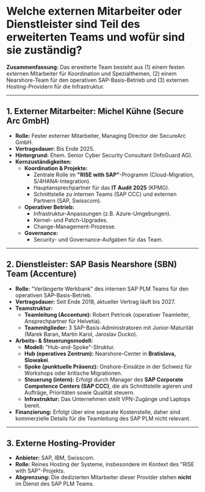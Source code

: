 # Welche externen Mitarbeiter oder Dienstleister sind Teil des erweiterten Teams und wofür sind sie zuständig?

**Zusammenfassung:** Das erweiterte Team besteht aus (1) einem festen externen Mitarbeiter für Koordination und Spezialthemen, (2) einem Nearshore-Team für den operativen SAP-Basis-Betrieb und (3) externen Hosting-Providern für die Infrastruktur.

---

## 1. Externer Mitarbeiter: Michel Kühne (Secure Arc GmbH)

- **Rolle:** Fester externer Mitarbeiter, Managing Director der SecureArc GmbH.
- **Vertragsdauer:** Bis Ende 2025.
- **Hintergrund:** Ehem. Senior Cyber Security Consultant (InfoGuard AG).
- **Kernzuständigkeiten:**
    - **Koordination & Projekte:**
        - Zentrale Rolle im **"RISE with SAP"**-Programm (Cloud-Migration, S/4HANA-Integration).
        - Hauptansprechpartner für das **IT Audit 2025** (KPMG).
        - Schnittstelle zu internen Teams (SAP CCC) und externen Partnern (SAP, Swisscom).
    - **Operativer Betrieb:**
        - Infrastruktur-Anpassungen (z.B. Azure-Umgebungen).
        - Kernel- und Patch-Upgrades.
        - Change-Management-Prozesse.
    - **Governance:**
        - Security- und Governance-Aufgaben für das Team.

---

## 2. Dienstleister: SAP Basis Nearshore (SBN) Team (Accenture)

- **Rolle:** "Verlängerte Werkbank" des internen SAP PLM Teams für den operativen SAP-Basis-Betrieb.
- **Vertragsdauer:** Seit Ende 2018, aktueller Vertrag läuft bis 2027.
- **Teamstruktur:**
    - **Teamleitung (Accenture):** Robert Petricek (operativer Teamleiter, Ansprechpartner für Helvetia).
    - **Teammitglieder:** 3 SAP-Basis-Administratoren mit Junior-Maturität (Marek Baran, Martin Karol, Jaroslav Ducko).
- **Arbeits- & Steuerungsmodell:**
    - **Modell:** "Hub-and-Spoke"-Struktur.
    - **Hub (operatives Zentrum):** Nearshore-Center in **Bratislava, Slowakei**.
    - **Spoke (punktuelle Präsenz):** Onshore-Einsätze in der Schweiz für Workshops oder kritische Migrationen.
    - **Steuerung (intern):** Erfolgt durch Manager des **SAP Corporate Competence Centers (SAP CCC)**, die als Schnittstelle agieren und Aufträge, Prioritäten sowie Qualität steuern.
    - **Infrastruktur:** Das Unternehmen stellt VPN-Zugänge und Laptops bereit.
- **Finanzierung:** Erfolgt über eine separate Kostenstelle, daher sind kommerzielle Details für die Teamleitung des SAP PLM nicht relevant.

---

## 3. Externe Hosting-Provider

- **Anbieter:** SAP, IBM, Swisscom.
- **Rolle:** Reines Hosting der Systeme, insbesondere im Kontext des "RISE with SAP"-Projekts.
- **Abgrenzung:** Die dedizierten Mitarbeiter dieser Provider stehen **nicht** im Dienst des SAP PLM Teams.

